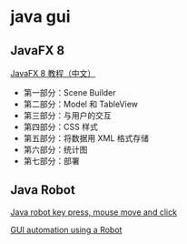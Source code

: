# java gui


## JavaFX 8

[JavaFX 8 教程（中文）](http://code.makery.ch/library/javafx-8-tutorial/zh-cn/)

* 第一部分：Scene Builder
* 第二部分：Model 和 TableView
* 第三部分：与用户的交互
* 第四部分：CSS 样式
* 第五部分：将数据用 XML 格式存储
* 第六部分：统计图
* 第七部分：部署

## Java Robot

[Java robot key press, mouse move and click](https://blog.softhints.com/java-robot-key-press-mouse-move-and-click/)

[GUI automation using a Robot](https://undocumentedmatlab.com/blog/gui-automation-robot)

